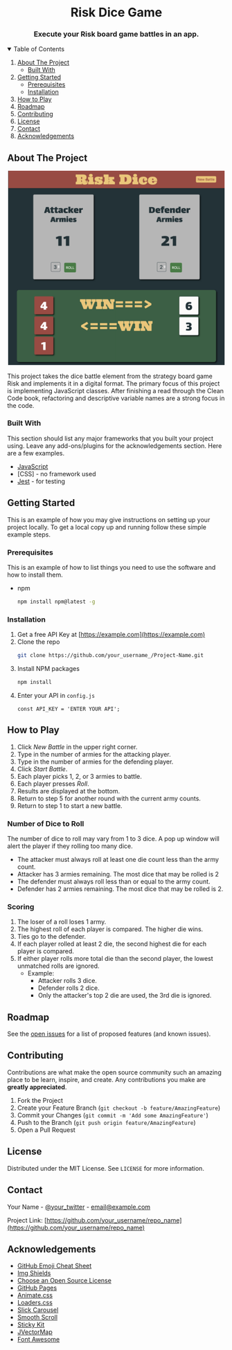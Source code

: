 <!-- PROJECT LOGO -->
<br />

  <h1 align="center">Risk Dice Game</h1>

  <h3 align="center">
    Execute your Risk board game battles in an app.

  </h3>




<!-- TABLE OF CONTENTS -->
<details open="open">
  <summary>Table of Contents</summary>
  <ol>
    <li>
      <a href="#about-the-project">About The Project</a>
      <ul>
        <li><a href="#built-with">Built With</a></li>
      </ul>
    </li>
    <li>
      <a href="#getting-started">Getting Started</a>
      <ul>
        <li><a href="#prerequisites">Prerequisites</a></li>
        <li><a href="#installation">Installation</a></li>
      </ul>
    </li>
    <li><a href="#how-to-play">How to Play</a></li>
    <li><a href="#roadmap">Roadmap</a></li>
    <li><a href="#contributing">Contributing</a></li>
    <li><a href="#license">License</a></li>
    <li><a href="#contact">Contact</a></li>
    <li><a href="#acknowledgements">Acknowledgements</a></li>
  </ol>
</details>



<!-- ABOUT THE PROJECT -->
## About The Project

<p align="center">
  <img src="images/screenshot.png" width="500" title="Risk Dice">
</p>

This project takes the dice battle element from the strategy board game Risk and implements it in a digital format.  The primary focus of this project is implementing JavaScript classes.  After finishing a read through the Clean Code book, refactoring and descriptive variable names are a strong focus in the code.

### Built With

This section should list any major frameworks that you built your project using. Leave any add-ons/plugins for the acknowledgements section. Here are a few examples.
* [JavaScript](https://www.ecma-international.org/technical-committees/tc39/)
* [CSS] - no framework used
* [Jest](https://jestjs.io) - for testing



<!-- GETTING STARTED -->
## Getting Started

This is an example of how you may give instructions on setting up your project locally.
To get a local copy up and running follow these simple example steps.

### Prerequisites

This is an example of how to list things you need to use the software and how to install them.
* npm
  ```sh
  npm install npm@latest -g
  ```

### Installation

1. Get a free API Key at [https://example.com](https://example.com)
2. Clone the repo
   ```sh
   git clone https://github.com/your_username_/Project-Name.git
   ```
3. Install NPM packages
   ```sh
   npm install
   ```
4. Enter your API in `config.js`
   ```JS
   const API_KEY = 'ENTER YOUR API';
   ```



<!-- USAGE EXAMPLES -->
## How to Play

1.  Click *New Battle* in the upper right corner.
2.  Type in the number of armies for the attacking player.
3.  Type in the number of armies for the defending player.
4.  Click *Start Battle*.
5.  Each player picks 1, 2, or 3 armies to battle.
6.  Each player presses *Roll*.
7.  Results are displayed at the bottom.
8.  Return to step 5 for another round with the current army counts.
9.  Return to step 1 to start a new battle.



### Number of Dice to Roll

The number of dice to roll may vary from 1 to 3 dice.  A pop up window will alert the player if they rolling too many dice.
*  The attacker must always roll at least one die count less than the army count.
  *  Attacker has 3 armies remaining.  The most dice that may be rolled is 2
*  The defender must always roll less than or equal to the army count.
  *  Defender has 2 armies remaining.  The most dice that may be rolled is 2.
  


### Scoring
1.  The loser of a roll loses 1 army.
2.  The highest roll of each player is compared.  The higher die wins.
3.  Ties go to the defender.
4.  If each player rolled at least 2 die, the second highest die for each player is compared.
5.  If either player rolls more total die than the second player,  the lowest unmatched rolls are ignored.
    *  Example:
        *  Attacker rolls 3 dice.
        *  Defender rolls 2 dice.
        *  Only the attacker's top 2 die are used, the 3rd die is ignored.


<!-- ROADMAP -->
## Roadmap

See the [open issues](https://github.com/othneildrew/Best-README-Template/issues) for a list of proposed features (and known issues).



<!-- CONTRIBUTING -->
## Contributing

Contributions are what make the open source community such an amazing place to be learn, inspire, and create. Any contributions you make are **greatly appreciated**.

1. Fork the Project
2. Create your Feature Branch (`git checkout -b feature/AmazingFeature`)
3. Commit your Changes (`git commit -m 'Add some AmazingFeature'`)
4. Push to the Branch (`git push origin feature/AmazingFeature`)
5. Open a Pull Request



<!-- LICENSE -->
## License

Distributed under the MIT License. See `LICENSE` for more information.



<!-- CONTACT -->
## Contact

Your Name - [@your_twitter](https://twitter.com/your_username) - email@example.com

Project Link: [https://github.com/your_username/repo_name](https://github.com/your_username/repo_name)



<!-- ACKNOWLEDGEMENTS -->
## Acknowledgements
* [GitHub Emoji Cheat Sheet](https://www.webpagefx.com/tools/emoji-cheat-sheet)
* [Img Shields](https://shields.io)
* [Choose an Open Source License](https://choosealicense.com)
* [GitHub Pages](https://pages.github.com)
* [Animate.css](https://daneden.github.io/animate.css)
* [Loaders.css](https://connoratherton.com/loaders)
* [Slick Carousel](https://kenwheeler.github.io/slick)
* [Smooth Scroll](https://github.com/cferdinandi/smooth-scroll)
* [Sticky Kit](http://leafo.net/sticky-kit)
* [JVectorMap](http://jvectormap.com)
* [Font Awesome](https://fontawesome.com)





<!-- MARKDOWN LINKS & IMAGES -->
<!-- https://www.markdownguide.org/basic-syntax/#reference-style-links -->
[contributors-shield]: https://img.shields.io/github/contributors/othneildrew/Best-README-Template.svg?style=for-the-badge
[contributors-url]: https://github.com/othneildrew/Best-README-Template/graphs/contributors
[forks-shield]: https://img.shields.io/github/forks/othneildrew/Best-README-Template.svg?style=for-the-badge
[forks-url]: https://github.com/othneildrew/Best-README-Template/network/members
[stars-shield]: https://img.shields.io/github/stars/othneildrew/Best-README-Template.svg?style=for-the-badge
[stars-url]: https://github.com/othneildrew/Best-README-Template/stargazers
[issues-shield]: https://img.shields.io/github/issues/othneildrew/Best-README-Template.svg?style=for-the-badge
[issues-url]: https://github.com/othneildrew/Best-README-Template/issues
[license-shield]: https://img.shields.io/github/license/othneildrew/Best-README-Template.svg?style=for-the-badge
[license-url]: https://github.com/othneildrew/Best-README-Template/blob/master/LICENSE.txt
[linkedin-shield]: https://img.shields.io/badge/-LinkedIn-black.svg?style=for-the-badge&logo=linkedin&colorB=555
[linkedin-url]: https://linkedin.com/in/othneildrew
[product-screenshot]: images/screenshot.png

